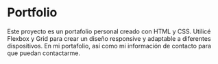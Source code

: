 # Portfolio
Este proyecto es un portafolio personal creado con HTML y CSS.  Utilicé Flexbox y Grid para crear un diseño responsive y adaptable a diferentes dispositivos. En mi portafolio, así como mi información de contacto para que puedan contactarme. 
